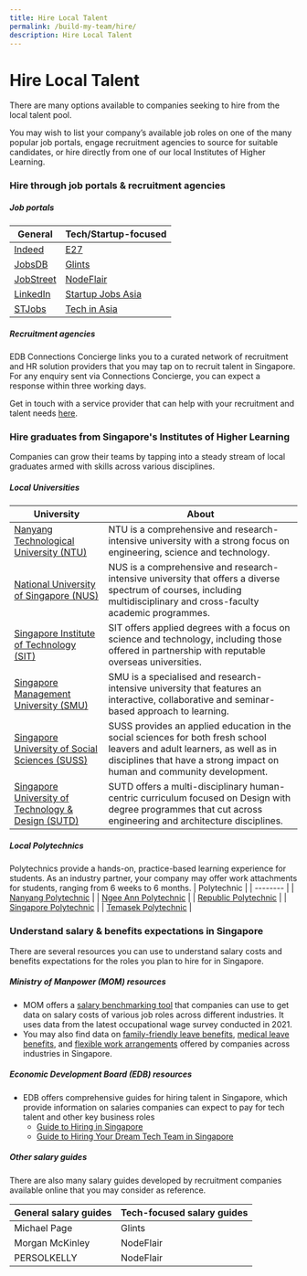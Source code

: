 ```yaml
---
title: Hire Local Talent
permalink: /build-my-team/hire/
description: Hire Local Talent
---
```

# Hire Local Talent
There are many options available to companies seeking to hire from the local talent pool.

You may wish to list your company’s available job roles on one of the many popular job portals, engage recruitment agencies to source for suitable candidates, or hire directly from one of our local Institutes of Higher Learning.&nbsp;

### Hire through job portals &amp; recruitment agencies

##### Job portals

| General | Tech/Startup-focused |
| -------- | -------- |
| [Indeed](https://sg.indeed.com/hire?co=SG&amp;hl=en&amp;from=gnav-menu-homepage)     | [E27](https://e27.co/jobs/)     |
| [JobsDB](https://employer-sg.jobsdb.com/sg/login?utm_source=jora&amp;utm_medium=referral&amp;utm_content=header_link&amp;utm_campaign=header_link)    | [Glints](https://employers.glints.sg)     |
|  [JobStreet](https://www.jobstreet.com.sg/en/cms/employer/)    | [NodeFlair](https://nodeflair.com/employers)     |
|  [LinkedIn](https://www.linkedin.com/talent/post-a-job?trk=homepage-jobseeker_talent-finder-cta)    | [Startup Jobs Asia](https://startupjobs.asia/auth/signup/startup)     |
|  [STJobs](https://www.stjobs.sg)    | [Tech in Asia](https://www.techinasia.com/jobs/employers?ref=nav-lp-toggle)     |

##### Recruitment agencies
EDB Connections Concierge links you to a curated network of recruitment and HR solution providers that you may tap on to recruit talent in Singapore. For any enquiry sent via Connections Concierge, you can expect a response within three working days. 

Get in touch with a service provider that can help with your recruitment and talent needs [here](https://www.edb.gov.sg/connections-concierge/service-providers.html?tab=general-service-providers&servicecategory=recruitment&hrsolutions).

### Hire graduates from Singapore's Institutes of Higher Learning
Companies can grow their teams by tapping into a steady stream of local graduates armed with skills across various disciplines.

##### Local Universities

| University | About |
| -------- | -------- |
| [Nanyang Technological University (NTU)](https://www.ntu.edu.sg/education/career-guidance-industry-collaborations/for-employers)     | NTU is a comprehensive and research-intensive university with a strong focus on engineering, science and technology.     |
| [National University of Singapore (NUS)](https://nus.edu.sg/cfg/)     | NUS is a comprehensive and research-intensive university that offers a diverse spectrum of courses, including multidisciplinary and cross-faculty academic programmes.   | 
| [Singapore Institute of Technology (SIT)](https://www.singaporetech.edu.sg/life-at-sit/get-career-ready)     | SIT offers applied degrees with a focus on science and technology, including those offered in partnership with reputable overseas universities.   | 
| [Singapore Management University (SMU)](https://careerservices.smu.edu.sg/)     | SMU is a specialised and research-intensive university that features an interactive, collaborative and seminar-based approach to learning.   | 
| [Singapore University of Social Sciences (SUSS)](https://www.suss.edu.sg/about-suss/centres/student-success-centre/career-development-office)     | SUSS provides an applied education in the social sciences for both fresh school leavers and adult learners, as well as in disciplines that have a strong impact on human and community development.   | 
| [Singapore University of Technology & Design (SUTD)](https://www.sutd.edu.sg/Student-Development/Career-Services/Industry-Partners/Why-SUTD)     | SUTD offers a multi-disciplinary human-centric curriculum focused on Design with degree programmes that cut across engineering and architecture disciplines.    | 

##### Local Polytechnics
Polytechnics provide a hands-on, practice-based learning experience for students. As an industry partner, your company may offer work attachments for students, ranging from 6 weeks to 6 months.
| Polytechnic |
| -------- |
| [Nanyang Polytechnic](https://www.nyp.edu.sg/about-nyp/nyp-support-centre-and-services/education-and-career-guidance/industry-partners.html)    |
| [Ngee Ann Polytechnic](https://www.np.edu.sg/connect/industry-partners)     |
| [Republic Polytechnic](https://www.rp.edu.sg/industry/work-with-our-students)     |
| [Singapore Polytechnic](https://www.sp.edu.sg/industry/span/career-opportunities)     |
| [Temasek Polytechnic](https://www.tp.edu.sg/landing/industry-partners.html)     |

### Understand salary & benefits expectations in Singapore

There are several resources you can use to understand salary costs and benefits expectations for the roles you plan to hire for in Singapore.

##### Ministry of Manpower (MOM) resources
* MOM offers a [salary benchmarking tool](https://stats.mom.gov.sg/bt/Pages/salary-comparison-general-for-employer.aspx) that companies can use to get data on salary costs of various job roles across different industries. It uses data from the latest occupational wage survey conducted in 2021.
* You may also find data on [family-friendly leave benefits](https://stats.mom.gov.sg/bt/Pages/family-friendly-leave-benefits-general.aspx), [medical leave benefits](https://stats.mom.gov.sg/bt/Pages/medical-leave-general.aspx), and [flexible work arrangements](https://stats.mom.gov.sg/bt/Pages/flexible-work-arrangement-general.aspx) offered by companies across industries in Singapore.

##### Economic Development Board (EDB) resources
* EDB offers comprehensive guides for hiring talent in Singapore, which provide information on salaries companies can expect to pay for tech talent and other key business roles
	* [Guide to Hiring in Singapore](https://www.edb.gov.sg/en/setting-up-in-singapore/business-guides/guide-to-hiring-in-singapore.html)
	* [Guide to Hiring Your Dream Tech Team in Singapore](https://www.edb.gov.sg/en/setting-up-in-singapore/business-guides/guide-to-hiring-your-dream-tech-team-in-singapore.html)

##### Other salary guides
There are also many salary guides developed by recruitment companies available online that you may consider as reference. 


| General salary guides | Tech-focused salary guides |
| -------- | -------- |
| Michael Page     | Glints     |
| Morgan McKinley     | NodeFlair     |
| PERSOLKELLY     | NodeFlair     |





